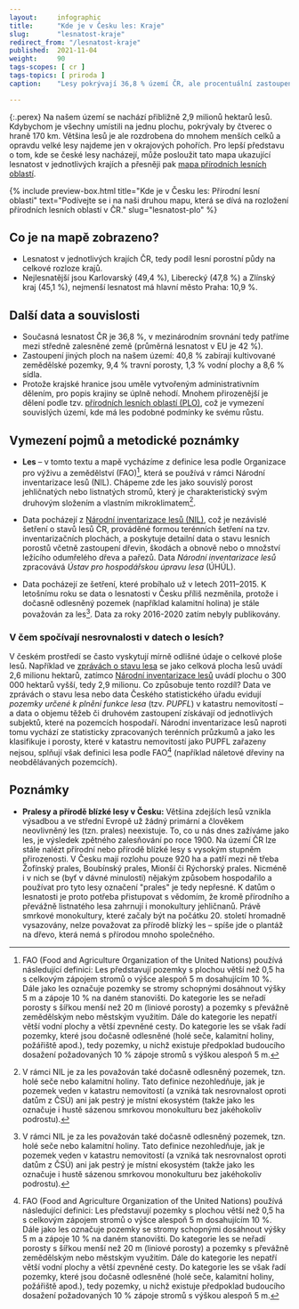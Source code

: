 ```yaml
---
layout:     infographic
title:      "Kde je v Česku les: Kraje"
slug:       "lesnatost-kraje"
redirect_from: "/lesnatost-kraje"
published:  2021-11-04
weight:     90
tags-scopes: [ cr ]
tags-topics: [ priroda ]
caption:    "Lesy pokrývají 36,8 % území ČR, ale procentuální zastoupení lesů v jednotlivých krajích se liší. Z krajů (mimo Prahu) je nejméně zalesněný Jihomoravský (29,7 %) a nejvíce Karlovarský kraj (49,4 %)."

---
```

{:.perex}
Na našem území se nachází přibližně 2,9 milionů hektarů lesů. Kdybychom je všechny umístili na jednu plochu, pokrývaly by čtverec o hraně 170 km. Většina lesů je ale rozdrobena do mnohem menších celků a opravdu velké lesy najdeme jen v okrajových pohořích. Pro lepší představu o tom, kde se české lesy nacházejí, může posloužit tato mapa ukazující lesnatost v jednotlivých krajích a přesněji pak [mapa přírodních lesních oblastí](/infografiky/lesnatost-plo).

{% include preview-box.html
    title="Kde je v Česku les: Přírodní lesní oblasti"
    text="Podívejte se i na naši druhou mapu, která se dívá na rozložení přírodních lesních oblastí v ČR."
    slug="lesnatost-plo"
%}

## Co je na mapě zobrazeno?

- Lesnatost v jednotlivých krajích ČR, tedy podíl lesní porostní půdy na celkové rozloze krajů.
- Nejlesnatější jsou Karlovarský (49,4 %), Liberecký (47,8 %) a Zlínský kraj (45,1 %), nejmenší lesnatost má hlavní město Praha: 10,9 %.

## Další data a souvislosti

- Současná lesnatost ČR je 36,8 %, v mezinárodním srovnání tedy patříme mezi středně zalesněné země (průměrná lesnatost v EU je 42 %).
- Zastoupení jiných ploch na našem území: 40,8 % zabírají kultivované zemědělské pozemky, 9,4 % travní porosty, 1,3 % vodní plochy a 8,6 % sídla.
- Protože krajské hranice jsou uměle vytvořeným administrativním dělením, pro popis krajiny se úplně nehodí. Mnohem přirozenější je dělení podle tzv. [přírodních lesních oblastí (PLO)](http://www.uhul.cz/nase-cinnost/oblastni-plany-rozvoje-lesu/prirodni-lesni-oblasti-plo), což je vymezení souvislých území, kde má les podobné podmínky ke svému růstu.  

## Vymezení pojmů a metodické poznámky

- **Les** – v tomto textu a mapě vycházíme z definice lesa podle Organizace pro výživu a zemědělství (FAO)[^1], která se používá v rámci Národní inventarizace lesů (NIL). Chápeme zde les jako souvislý porost jehličnatých nebo listnatých stromů, který je charakteristický svým druhovým složením a vlastním mikroklimatem[^3].

- Data pocházejí z [Národní inventarizace lesů (NIL)](http://www.uhul.cz/kdo-jsme/aktuality/938-publikace-narodni-inventarizace-lesu-v-ceske-republice-vysledky-druheho-cyklu-2011-2015), což je nezávislé šetření o stavů lesů ČR, prováděné formou terénních šetření na tzv. inventarizačních plochách, a poskytuje detailní data o stavu lesních porostů včetně zastoupení dřevin, škodách a obnově nebo o množství ležícího odumřelého dřeva a pařezů. Data *Národní inventarizace lesů* zpracovává *Ústav pro hospodářskou úpravu lesa* (ÚHÚL).

- Data pocházejí ze šetření, které probíhalo už v letech 2011–2015. K letošnímu roku se data o lesnatosti v Česku příliš nezměnila, protože i dočasně odlesněný pozemek (například kalamitní holina) je stále považován za les[^3]. Data za roky 2016-2020 zatím nebyly publikovány.

### V čem spočívají nesrovnalosti v datech o lesích?

V českém prostředí se často vyskytují mírně odlišné údaje o celkové ploše lesů. Například ve [zprávách o stavu lesa](http://eagri.cz/public/web/mze/lesy/lesnictvi/zprava-o-stavu-lesa-a-lesniho/) se jako celková plocha lesů uvádí 2,6 milionu hektarů, zatímco [Národní inventarizace lesů](http://www.uhul.cz/kdo-jsme/aktuality/938-publikace-narodni-inventarizace-lesu-v-ceske-republice-vysledky-druheho-cyklu-2011-2015) uvádí plochu o 300 000 hektarů vyšší, tedy 2,9 milionu. Co způsobuje tento rozdíl? Data ve zprávách o stavu lesa nebo data Českého statistického úřadu evidují *pozemky určené k plnění funkce lesa* (tzv. *PUPFL*) v katastru nemovitostí – a data o objemu těžeb či druhovém zastoupení získávají od jednotlivých subjektů, které na pozemcích hospodaří. Národní inventarizace lesů naproti tomu vychází ze statisticky zpracovaných terénních průzkumů a jako les klasifikuje i porosty, které v katastru nemovitostí jako PUPFL zařazeny nejsou, splňují však definici lesa podle FAO[^1] (například náletové dřeviny na neobdělávaných pozemcích).

## Poznámky

- **Pralesy a přírodě blízké lesy v Česku:** Většina zdejších lesů vznikla výsadbou a ve střední Evropě už žádný primární a člověkem neovlivněný les (tzn. prales) neexistuje. To, co u nás dnes zažíváme jako les, je výsledek zpětného zalesňování po roce 1900. Na území ČR lze stále nalézt přírodní nebo přírodě blízké lesy s vysokým stupněm přirozenosti. V Česku mají rozlohu pouze 920 ha a patří mezi ně třeba Žofínský prales, Boubínský prales, Mionší či Rýchorský prales. Nicméně i v nich se (byť v dávné minulosti) nějakým způsobem hospodařilo a používat pro tyto lesy označení "prales" je tedy nepřesné. K datům o lesnatosti je proto potřeba přistupovat s vědomím, že kromě přírodního a převážně listnatého lesa zahrnují i monokultury jehličnanů. Právě smrkové monokultury, které začaly být na počátku 20. století hromadně vysazovány, nelze považovat za přírodě blízký les – spíše jde o plantáž na dřevo, která nemá s přírodou mnoho společného.

[^1]: FAO (Food and Agriculture Organization of the United Nations) používá následující definici: Les představují pozemky s plochou větší než 0,5 ha s celkovým zápojem stromů o výšce alespoň 5 m dosahujícím 10 %. Dále jako les označuje pozemky se stromy schopnými dosáhnout výšky 5 m a zápoje 10 % na daném stanovišti. Do kategorie les se neřadí porosty s šířkou menší než 20 m (liniové porosty) a pozemky s převážně zemědělským nebo městským využitím. Dále do kategorie les nepatří větší vodní plochy a větší zpevněné cesty. Do kategorie les se však řadí pozemky, které jsou dočasně odlesněné (holé seče, kalamitní holiny, požářiště apod.), tedy pozemky, u nichž existuje předpoklad budoucího dosažení požadovaných 10 % zápoje stromů s výškou alespoň 5 m.
[^3]: V rámci NIL je za les považován také dočasně odlesněný pozemek, tzn. holé seče nebo kalamitní holiny. Tato definice nezohledňuje, jak je pozemek veden v katastru nemovitostí (a vzniká tak nesrovnalost oproti datům z ČSÚ) ani jak pestrý je místní ekosystém (takže jako les označuje i hustě sázenou smrkovou monokulturu bez jakéhokoliv podrostu).

